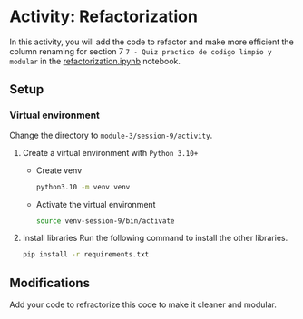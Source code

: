 # Activity: Refactorization

In this activity, you will add the code to refactor and make more efficient the column renaming for section 7 `7 - Quiz practico de codigo limpio y modular` in the [refactorization.ipynb](refactorization.ipynb) notebook.

## Setup

### Virtual environment

Change the directory to `module-3/session-9/activity`.

1. Create a virtual environment with `Python 3.10+`
    * Create venv

        ```bash
        python3.10 -m venv venv
        ```

    * Activate the virtual environment

        ```bash
        source venv-session-9/bin/activate
        ```

2. Install libraries
    Run the following command to install the other libraries.

    ```bash
    pip install -r requirements.txt
    ```

## Modifications

Add your code to refractorize this code to make it cleaner and modular.
